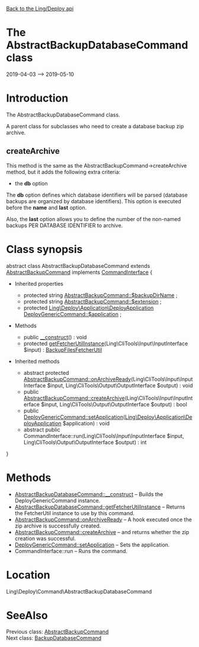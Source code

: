 [Back to the Ling/Deploy api](https://github.com/lingtalfi/Deploy/blob/master/doc/api/Ling/Deploy.md)



The AbstractBackupDatabaseCommand class
================
2019-04-03 --> 2019-05-10






Introduction
============

The AbstractBackupDatabaseCommand class.

A parent class for subclasses who need to create a database backup zip archive.

createArchive
---------------
This method is the same as the AbstractBackupCommand->createArchive method,
but it adds the following extra criteria:
- the **db** option

The **db** option defines which database identifiers will be parsed (database backups are
     organized by database identifiers).
     This option is executed before the **name** and **last** option.


Also, the **last** option allows you to define the number of the non-named backups PER DATABASE IDENTIFIER to archive.



Class synopsis
==============


abstract class <span class="pl-k">AbstractBackupDatabaseCommand</span> extends [AbstractBackupCommand](https://github.com/lingtalfi/Deploy/blob/master/doc/api/Ling/Deploy/Command/AbstractBackupCommand.md) implements [CommandInterface](https://github.com/lingtalfi/CliTools/blob/master/doc/api/Ling/CliTools/Command/CommandInterface.md) {

- Inherited properties
    - protected string [AbstractBackupCommand::$backupDirName](#property-backupDirName) ;
    - protected string [AbstractBackupCommand::$extension](#property-extension) ;
    - protected [Ling\Deploy\Application\DeployApplication](https://github.com/lingtalfi/Deploy/blob/master/doc/api/Ling/Deploy/Application/DeployApplication.md) [DeployGenericCommand::$application](#property-application) ;

- Methods
    - public [__construct](https://github.com/lingtalfi/Deploy/blob/master/doc/api/Ling/Deploy/Command/AbstractBackupDatabaseCommand/__construct.md)() : void
    - protected [getFetcherUtilInstance](https://github.com/lingtalfi/Deploy/blob/master/doc/api/Ling/Deploy/Command/AbstractBackupDatabaseCommand/getFetcherUtilInstance.md)(Ling\CliTools\Input\InputInterface $input) : [BackupFilesFetcherUtil](https://github.com/lingtalfi/Deploy/blob/master/doc/api/Ling/Deploy/Util/BackupFilesFetcherUtil.md)

- Inherited methods
    - abstract protected [AbstractBackupCommand::onArchiveReady](https://github.com/lingtalfi/Deploy/blob/master/doc/api/Ling/Deploy/Command/AbstractBackupCommand/onArchiveReady.md)(Ling\CliTools\Input\InputInterface $input, Ling\CliTools\Output\OutputInterface $output) : void
    - public [AbstractBackupCommand::createArchive](https://github.com/lingtalfi/Deploy/blob/master/doc/api/Ling/Deploy/Command/AbstractBackupCommand/createArchive.md)(Ling\CliTools\Input\InputInterface $input, Ling\CliTools\Output\OutputInterface $output) : bool
    - public [DeployGenericCommand::setApplication](https://github.com/lingtalfi/Deploy/blob/master/doc/api/Ling/Deploy/Command/DeployGenericCommand/setApplication.md)([Ling\Deploy\Application\DeployApplication](https://github.com/lingtalfi/Deploy/blob/master/doc/api/Ling/Deploy/Application/DeployApplication.md) $application) : void
    - abstract public CommandInterface::run(Ling\CliTools\Input\InputInterface $input, Ling\CliTools\Output\OutputInterface $output) : int

}






Methods
==============

- [AbstractBackupDatabaseCommand::__construct](https://github.com/lingtalfi/Deploy/blob/master/doc/api/Ling/Deploy/Command/AbstractBackupDatabaseCommand/__construct.md) &ndash; Builds the DeployGenericCommand instance.
- [AbstractBackupDatabaseCommand::getFetcherUtilInstance](https://github.com/lingtalfi/Deploy/blob/master/doc/api/Ling/Deploy/Command/AbstractBackupDatabaseCommand/getFetcherUtilInstance.md) &ndash; Returns the FetcherUtil instance to use by this command.
- [AbstractBackupCommand::onArchiveReady](https://github.com/lingtalfi/Deploy/blob/master/doc/api/Ling/Deploy/Command/AbstractBackupCommand/onArchiveReady.md) &ndash; A hook executed once the zip archive is successfully created.
- [AbstractBackupCommand::createArchive](https://github.com/lingtalfi/Deploy/blob/master/doc/api/Ling/Deploy/Command/AbstractBackupCommand/createArchive.md) &ndash; and returns whether the zip creation was successful.
- [DeployGenericCommand::setApplication](https://github.com/lingtalfi/Deploy/blob/master/doc/api/Ling/Deploy/Command/DeployGenericCommand/setApplication.md) &ndash; Sets the application.
- CommandInterface::run &ndash; Runs the command.





Location
=============
Ling\Deploy\Command\AbstractBackupDatabaseCommand


SeeAlso
==============
Previous class: [AbstractBackupCommand](https://github.com/lingtalfi/Deploy/blob/master/doc/api/Ling/Deploy/Command/AbstractBackupCommand.md)<br>Next class: [BackupDatabaseCommand](https://github.com/lingtalfi/Deploy/blob/master/doc/api/Ling/Deploy/Command/BackupDatabaseCommand.md)<br>
